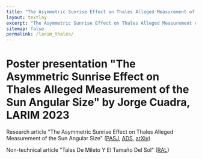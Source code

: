 ```yaml
---
title: "The Asymmetric Sunrise Effect on Thales Alleged Measurement of the Sun Angular Size"
layout: textlay
excerpt: "The Asymmetric Sunrise Effect on Thales Alleged Measurement of the Sun Angular Size"
sitemap: false
permalink: /larim_thales/
---
```


# Poster presentation "The Asymmetric Sunrise Effect on Thales Alleged Measurement of the Sun Angular Size" by Jorge Cuadra, LARIM 2023

Research article "The Asymmetric Sunrise Effect on Thales Alleged Measurement of the Sun Angular Size"
([PASJ](https://academic.oup.com/pasj/advance-article/doi/10.1093/pasj/psad026/7133153?utm_source=authortollfreelink&utm_campaign=pasj&utm_medium=email&guestAccessKey=94683e9c-55ea-4131-a8f6-40318809a29f), 
[ADS](https://ui.adsabs.harvard.edu/abs/2023PASJ...75L..12C/abstract), 
[arXiv](https://arxiv.org/abs/2305.06149))

Non-technical article "Tales De Mileto Y El Tamaño Del Sol"
([RAL](https://revistaral.cl/tales-de-mileto-y-el-tamano-del-sol/))


